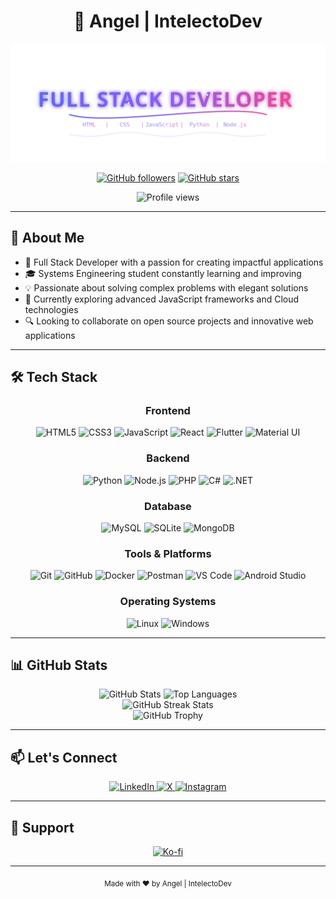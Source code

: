 # <div align="center">👋 Angel | IntelectoDev</div>

<div align="center">
  <img src="https://raw.githubusercontent.com/IntelectoDev/IntelectoDev/refs/heads/main/Portada.svg" alt="Full Stack Developer" width="800">
</div>

<div align="center">
  
  [![GitHub followers](https://img.shields.io/github/followers/IntelectoDev?style=for-the-badge&logo=github&logoColor=white&color=6366f1)](https://github.com/IntelectoDev?tab=followers)
  [![GitHub stars](https://img.shields.io/github/stars/IntelectoDev?style=for-the-badge&logo=github&logoColor=white&color=6366f1)](https://github.com/IntelectoDev?tab=repositories)
  
</div>

<div align="center">
  <img src="https://komarev.com/ghpvc/?username=IntelectoDev&style=for-the-badge&color=6366f1" alt="Profile views">
</div>

---

## 💫 About Me

- 🚀 Full Stack Developer with a passion for creating impactful applications
- 🎓 Systems Engineering student constantly learning and improving
- 💡 Passionate about solving complex problems with elegant solutions
- 🌱 Currently exploring advanced JavaScript frameworks and Cloud technologies
- 🔍 Looking to collaborate on open source projects and innovative web applications

---

## 🛠️ Tech Stack

<div align="center">

### Frontend
![HTML5](https://img.shields.io/badge/HTML5-E34F26?style=for-the-badge&logo=html5&logoColor=white)
![CSS3](https://img.shields.io/badge/CSS3-1572B6?style=for-the-badge&logo=css3&logoColor=white)
![JavaScript](https://img.shields.io/badge/JavaScript-F7DF1E?style=for-the-badge&logo=javascript&logoColor=black)
![React](https://img.shields.io/badge/React-61DAFB?style=for-the-badge&logo=react&logoColor=black)
![Flutter](https://img.shields.io/badge/Flutter-02569B?style=for-the-badge&logo=flutter&logoColor=white)
![Material UI](https://img.shields.io/badge/Material_UI-0081CB?style=for-the-badge&logo=material-ui&logoColor=white)

### Backend
![Python](https://img.shields.io/badge/Python-3776AB?style=for-the-badge&logo=python&logoColor=white)
![Node.js](https://img.shields.io/badge/Node.js-339933?style=for-the-badge&logo=nodedotjs&logoColor=white)
![PHP](https://img.shields.io/badge/PHP-777BB4?style=for-the-badge&logo=php&logoColor=white)
![C#](https://img.shields.io/badge/C%23-239120?style=for-the-badge&logo=c-sharp&logoColor=white)
![.NET](https://img.shields.io/badge/.NET-512BD4?style=for-the-badge&logo=dotnet&logoColor=white)

### Database
![MySQL](https://img.shields.io/badge/MySQL-4479A1?style=for-the-badge&logo=mysql&logoColor=white)
![SQLite](https://img.shields.io/badge/SQLite-07405E?style=for-the-badge&logo=sqlite&logoColor=white)
![MongoDB](https://img.shields.io/badge/MongoDB-47A248?style=for-the-badge&logo=mongodb&logoColor=white)

### Tools & Platforms
![Git](https://img.shields.io/badge/Git-F05032?style=for-the-badge&logo=git&logoColor=white)
![GitHub](https://img.shields.io/badge/GitHub-100000?style=for-the-badge&logo=github&logoColor=white)
![Docker](https://img.shields.io/badge/Docker-2496ED?style=for-the-badge&logo=docker&logoColor=white)
![Postman](https://img.shields.io/badge/Postman-FF6C37?style=for-the-badge&logo=postman&logoColor=white)
![VS Code](https://img.shields.io/badge/VS_Code-007ACC?style=for-the-badge&logo=visual-studio-code&logoColor=white)
![Android Studio](https://img.shields.io/badge/Android_Studio-3DDC84?style=for-the-badge&logo=android-studio&logoColor=white)

### Operating Systems
![Linux](https://img.shields.io/badge/Linux-FCC624?style=for-the-badge&logo=linux&logoColor=black)
![Windows](https://img.shields.io/badge/Windows-0078D6?style=for-the-badge&logo=windows&logoColor=white)

</div>

---

## 📊 GitHub Stats

<div align="center">
  <img src="https://github-readme-stats.vercel.app/api?username=IntelectoDev&show_icons=true&theme=tokyonight&hide_border=true&count_private=true" alt="GitHub Stats" height="170">
  <img src="https://github-readme-stats.vercel.app/api/top-langs/?username=IntelectoDev&layout=compact&theme=tokyonight&hide_border=true" alt="Top Languages" height="170">
</div>

<div align="center">
  <img src="https://github-readme-streak-stats.herokuapp.com/?user=IntelectoDev&theme=tokyonight&hide_border=true" alt="GitHub Streak Stats">
</div>

<div align="center">
  <img src="https://github-profile-trophy.vercel.app/?username=IntelectoDev&theme=nord&row=1&column=7&margin-h=15&margin-w=5&no-bg=true" alt="GitHub Trophy">
</div>

---

## 📫 Let's Connect

<p align="center">
  <a href="https://www.linkedin.com/in/intelectodev/">
    <img src="https://img.shields.io/badge/LinkedIn-0077B5?style=for-the-badge&logo=linkedin&logoColor=white" alt="LinkedIn" />
  </a>
  <a href="https://x.com/IntelectoDev">
    <img src="https://img.shields.io/badge/X-000000?style=for-the-badge&logo=x&logoColor=white" alt="X" />
  </a>
  <a href="https://www.instagram.com/intelectogram/">
    <img src="https://img.shields.io/badge/Instagram-E4405F?style=for-the-badge&logo=instagram&logoColor=white" alt="Instagram" />
  </a>
</p>

---

## 🙏 Support

<p align="center">
  <a href="https://ko-fi.com/intelectodev">
    <img src="https://img.shields.io/badge/Buy%20Me%20a%20Coffee-ffdd00?style=for-the-badge&logo=buy-me-a-coffee&logoColor=black" alt="Ko-fi" />
  </a>
</p>

---

<div align="center">
  <sub>Made with ❤️ by Angel | IntelectoDev</sub>
</div>
